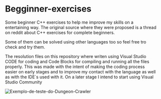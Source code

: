 # Begginner-exercises
Some beginner C++ exercises to help me improve my skills on a entertaining way.
The original source where they were proposed is a thread on reddit about C++ exercises for complete beginners.

Some of them can be solved using other languages too so feel free tro check and try them.

The resolution files on this repository where writen using Visual Studio CODE for coding
and Code Blocks for compiling and running all the files properly. This was made with
the intent of making the coding process easier on early stages and to improve my contact
with the language as well as with the IDE´s used with it. On a later stage I intend to start 
using Visual Studio Community

![Exemplo-de-teste-do-Dungeon-Crawler](https://user-images.githubusercontent.com/69710741/111059231-a851bf80-8472-11eb-953c-947d023bb80b.gif)
